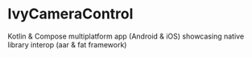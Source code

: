 # IvyCameraControl
 Kotlin & Compose multiplatform app (Android & iOS) showcasing native library interop (aar & fat framework)
